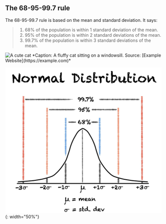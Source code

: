 ## The 68-95-99.7 rule

The 68-95-99.7 rule is based on the mean and standard deviation. It says:
> 1. 68% of the population is within 1 standard deviation of the mean.
> 2. 95% of the population is within 2 standard deviations of the mean.
> 3. 99.7% of the population is within 3 standard deviations of the mean.

<img src="https://example.com/cat.jpg" alt="A cute cat" style="width: 50%;">
*Caption: A fluffy cat sitting on a windowsill. Source: [Example Website](https://example.com)*

![The 68-95-99.7 rule](images/normal_dist_68_95_99-7_rule.jpg){: width="50%"}

[images/normal_dist_68_95_99-7_rule.jpg]: https://www.freecodecamp.org/news/normal-distribution-explained/ "Source: Example Website[](https://example.com)"
